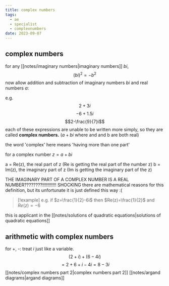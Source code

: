 ```yaml
---
title: complex numbers
tags:
  - ae
  - specialist
  - complexnumbers
date: 2023-09-07
---
```

## complex numbers
for any [[notes/imaginary numbers|imaginary numbers]] $bi$, $$(bi)^2=-b^2$$
now allow addition and subtraction of imaginary numbers $bi$ and real numbers $a$:

e.g. $$2+3i$$$$-6 + 1.5i$$ $$2-\frac{9}{7}i$$
each of these expressions are unable to be written more simply, so they are called **complex numbers.** ($a+bi$ where and and b are both real)

the word 'complex' here means 'having more than one part'

for a complex number $z=a+bi$

a = Re(z), the real part of z (Re is getting the real part of the number z)
b = Im(z), the imaginary part of z (Im is getting the imaginary part of the z)

THE IMAGINARY PART OF A COMPLEX NUMBER IS A REAL NUMBER????????!!!!!!!!!!! SHOCKING
there are mathematical reasons for this definition, but its unfortunate it is just defined this way :(

>[!example] e.g. if $z=\frac{1}{2}-6i$ then $Re(z)=\frac{1}{2}$ and $Re(z)=-6$

this is applicant in the [[notes/solutions of quadratic equations|solutions of quadratic equations]]

## arithmetic with complex numbers
for +, -:
treat $i$ just like a variable. $$(2+i)+(6-4i)$$$$=2+6+i-4i=8-3i$$
[[notes/complex numbers part 2|complex numbers part 2]]
[[notes/argand diagrams|argand diagrams]]